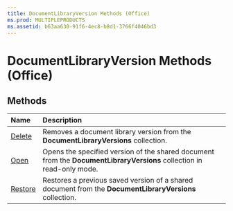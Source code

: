 ```yaml
---
title: DocumentLibraryVersion Methods (Office)
ms.prod: MULTIPLEPRODUCTS
ms.assetid: b63aa630-91f6-4ec8-b8d1-3766f4046bd3
---
```



# DocumentLibraryVersion Methods (Office)

## Methods



|**Name**|**Description**|
|:-----|:-----|
|[Delete](documentlibraryversion-delete-method-office.md)|Removes a document library version from the  **DocumentLibraryVersions** collection.|
|[Open](documentlibraryversion-open-method-office.md)|Opens the specified version of the shared document from the  **DocumentLibraryVersions** collection in read-only mode.|
|[Restore](documentlibraryversion-restore-method-office.md)|Restores a previous saved version of a shared document from the  **DocumentLibraryVersions** collection.|


